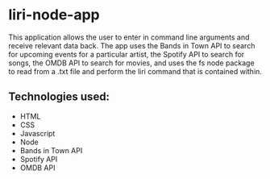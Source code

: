 # liri-node-app
This application allows the user to enter in command line arguments and receive relevant data back.  The app uses the Bands in Town API to search for upcoming events for a particular artist, the Spotify API to search for songs, the OMDB API to search for movies, and uses the fs node package to read from a .txt file and perform the liri command that is contained within.

## Technologies used:
* HTML
* CSS
* Javascript
* Node
* Bands in Town API
* Spotify API
* OMDB API